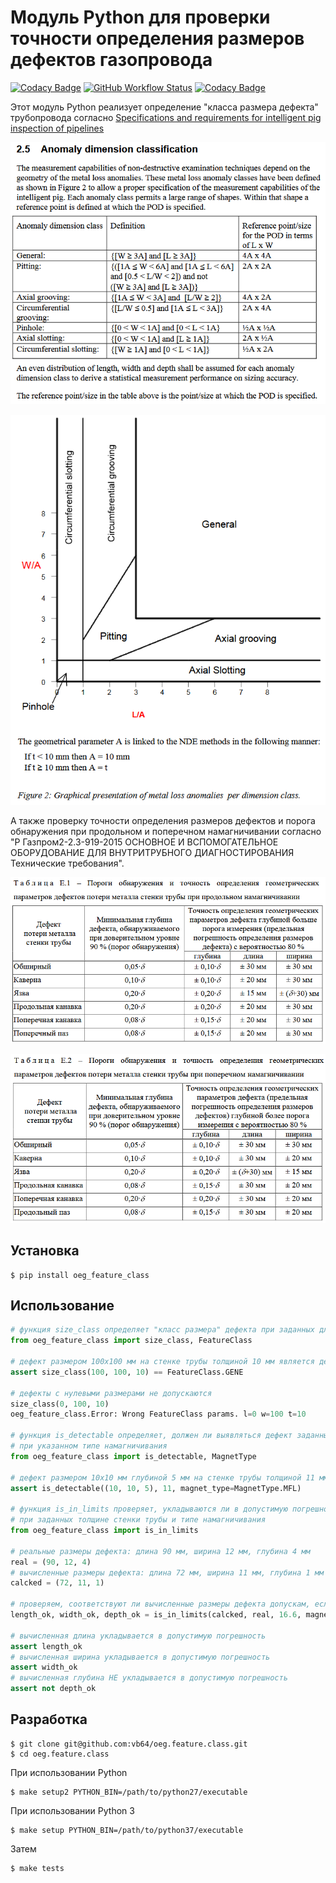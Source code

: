 # Модуль Python для проверки точности определения размеров дефектов газопровода
[![Codacy Badge](https://app.codacy.com/project/badge/Coverage/63b6127420a04315913e8aee4fbf9914)](https://www.codacy.com/gh/vb64/oeg.feature.class/dashboard?utm_source=github.com&utm_medium=referral&utm_content=vb64/oeg.feature.class&utm_campaign=Badge_Coverage)
[![GitHub Workflow Status](https://img.shields.io/github/workflow/status/vb64/oeg.feature.class/oeg.feature.class%20tests?label=Python%202.7%203.6%203.7%203.8&style=plastic)](https://github.com/vb64/oeg.feature.class/actions?query=workflow%3A%22oeg.feature.class+tests%22)
[![Codacy Badge](https://app.codacy.com/project/badge/Grade/63b6127420a04315913e8aee4fbf9914)](https://www.codacy.com/gh/vb64/oeg.feature.class/dashboard?utm_source=github.com&amp;utm_medium=referral&amp;utm_content=vb64/oeg.feature.class&amp;utm_campaign=Badge_Grade)

Этот модуль Python реализует определение "класса размера дефекта" трубопровода согласно [Specifications and requirements for intelligent pig inspection of pipelines](http://www.iliassociation.org/documents/industry/POF%20specs%20V3_2%20January%202005.pdf) 

![Anomaly dimension classification](img/class_table.PNG)

![Graphical presentation of metal loss anomalies per dimension class](img/class_chart.PNG)

А также проверку точности определения размеров дефектов и порога обнаружения при продольном и поперечном намагничивании согласно "Р Газпром2-2.3-919-2015 ОСНОВНОЕ И ВСПОМОГАТЕЛЬНОЕ ОБОРУДОВАНИЕ ДЛЯ ВНУТРИТРУБНОГО ДИАГНОСТИРОВАНИЯ Технические требования".

![Таблица Е.1 – Пороги  обнаружения и точностьопределения геометрических параметров дефектов потери металла стенки трубы припродольном намагничивании](img/mfl.PNG)

![Таблица Е.2 – Пороги обнаружения и точностьопределения геометрических параметров дефектов потери металластенки трубыпри поперечном намагничивании](img/tfi.PNG)

## Установка

```
$ pip install oeg_feature_class
```

## Использование

```python
# функция size_class определяет "класс размера" дефекта при заданных длине, ширине дефекта и толщине стенки трубы.
from oeg_feature_class import size_class, FeatureClass

# дефект размером 100x100 мм на стенке трубы толщиной 10 мм является дефектом класса "обширный"
assert size_class(100, 100, 10) == FeatureClass.GENE

# дефекты с нулевыми размерами не допускаются
size_class(0, 100, 10)
oeg_feature_class.Error: Wrong FeatureClass params. l=0 w=100 t=10

# функция is_detectable определяет, должен ли выявляться дефект заданных размеров на заданной толщине стенки трубы
# при указанном типе намагничивания
from oeg_feature_class import is_detectable, MagnetType

# дефект размером 10x10 мм глубиной 5 мм на стенке трубы толщиной 11 мм должен определяться снарядами с продольным намагничиванием
assert is_detectable((10, 10, 5), 11, magnet_type=MagnetType.MFL)

# функция is_in_limits проверяет, укладываются ли в допустимую погрешность вычисленные размеры дефекта по сравнению с его реальными размерами
# при заданных толщине стенки трубы и типе намагничивания
from oeg_feature_class import is_in_limits

# реальные размеры дефекта: длина 90 мм, ширина 12 мм, глубина 4 мм
real = (90, 12, 4)
# вычисленные размеры дефекта: длина 72 мм, ширина 11 мм, глубина 1 мм
calcked = (72, 11, 1)

# проверяем, соответствуют ли вычисленные размеры дефекта допускам, если толщина стенки трубы равна 16.6 мм и тип намагничивания поперечный
length_ok, width_ok, depth_ok = is_in_limits(calcked, real, 16.6, magnet_type=MagnetType.TFI)

# вычисленная длина укладывается в допустимую погрешность
assert length_ok
# вычисленная ширина укладывается в допустимую погрешность
assert width_ok
# вычисленная глубина НЕ укладывается в допустимую погрешность
assert not depth_ok
```

## Разработка

```
$ git clone git@github.com:vb64/oeg.feature.class.git
$ cd oeg.feature.class
```
При использовании Python
```
$ make setup2 PYTHON_BIN=/path/to/python27/executable
```
При использовании Python 3
```
$ make setup PYTHON_BIN=/path/to/python37/executable
```
Затем
```
$ make tests
```
